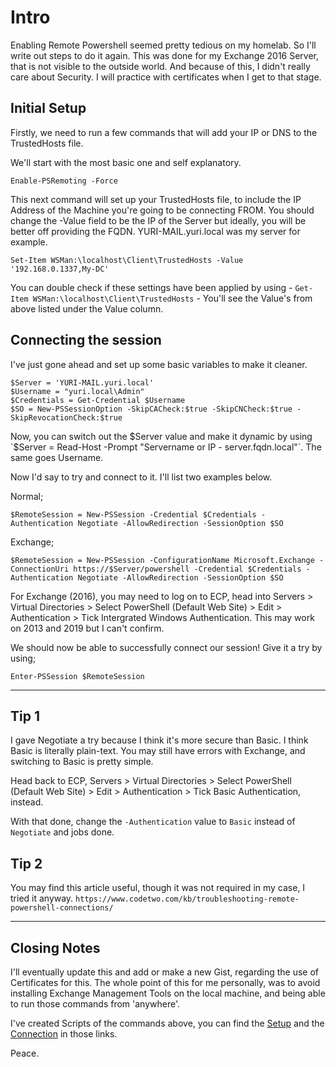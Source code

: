 # Intro

Enabling Remote Powershell seemed pretty tedious on my homelab. So I'll write out steps to do it again. This was done for my Exchange 2016 Server, that is not visible to the outside world. And because of this, I didn't really care about Security. I will practice with certificates when I get to that stage.

## Initial Setup

Firstly, we need to run a few commands that will add your IP or DNS to the TrustedHosts file.

We'll start with the most basic one and self explanatory. 

`Enable-PSRemoting -Force`

This next command will set up your TrustedHosts file, to include the IP Address of the Machine you're going to be connecting FROM. You should change the -Value field to be the IP of the Server but ideally, you will be better off providing the FQDN. YURI-MAIL.yuri.local was my server for example.

`Set-Item WSMan:\localhost\Client\TrustedHosts -Value '192.168.0.1337,My-DC'`

You can double check if these settings have been applied by using - `Get-Item WSMan:\localhost\Client\TrustedHosts` - You'll see the Value's from above listed under the Value column.

## Connecting the session

I've just gone ahead and set up some basic variables to make it cleaner. 
```
$Server = 'YURI-MAIL.yuri.local'
$Username = "yuri.local\Admin"
$Credentials = Get-Credential $Username
$SO = New-PSSessionOption -SkipCACheck:$true -SkipCNCheck:$true -SkipRevocationCheck:$true
```
Now, you can switch out the $Server value and make it dynamic by using `$Server = Read-Host -Prompt "Servername or IP - server.fqdn.local"`. The same goes Username.

Now I'd say to try and connect to it. I'll list two examples below.

Normal;
```
$RemoteSession = New-PSSession -Credential $Credentials -Authentication Negotiate -AllowRedirection -SessionOption $SO
```
Exchange;
```
$RemoteSession = New-PSSession -ConfigurationName Microsoft.Exchange -ConnectionUri https://$Server/powershell -Credential $Credentials -Authentication Negotiate -AllowRedirection -SessionOption $SO
```
For Exchange (2016), you may need to log on to ECP, head into Servers > Virtual Directories > Select PowerShell (Default Web Site) > Edit > Authentication > Tick Intergrated Windows Authentication.
This may work on 2013 and 2019 but I can't confirm.

We should now be able to successfully connect our session! Give it a try by using;
```
Enter-PSSession $RemoteSession
```

---

## Tip 1

I gave Negotiate a try because I think it's more secure than Basic. I think Basic is literally plain-text. You may still have errors with Exchange, and switching to Basic is pretty simple.

Head back to ECP, Servers > Virtual Directories > Select PowerShell (Default Web Site) > Edit > Authentication > Tick Basic Authentication, instead.

With that done, change the `-Authentication` value to `Basic` instead of `Negotiate` and jobs done.

## Tip 2 

You may find this article useful, though it was not required in my case, I tried it anyway.
`https://www.codetwo.com/kb/troubleshooting-remote-powershell-connections/`

---

## Closing Notes

I'll eventually update this and add or make a new Gist, regarding the use of Certificates for this. The whole point of this for me personally, was to avoid installing Exchange Management Tools on the local machine, and being able to run those commands from 'anywhere'.

I've created Scripts of the commands above, you can find the [Setup](https://github.com/YuriMoskar/PowerShell/blob/main/Enable-RemotePowershell.ps1) and the [Connection](https://github.com/YuriMoskar/PowerShell/blob/main/Connect-Quickly.ps1) in those links.

Peace.
